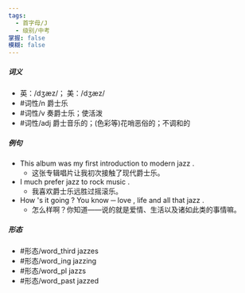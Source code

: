 ```yaml
---
tags:
  - 首字母/J
  - 级别/中考
掌握: false
模糊: false
---
```

##### 词义
- 英：/dʒæz/； 美：/dʒæz/
- #词性/n  爵士乐
- #词性/v  奏爵士乐；使活泼
- #词性/adj  爵士音乐的；(色彩等)花哨恶俗的；不调和的
##### 例句
- This album was my first introduction to modern jazz .
	- 这张专辑唱片让我初次接触了现代爵士乐。
- I much prefer jazz to rock music .
	- 我喜欢爵士乐远胜过摇滚乐。
- How 's it going ? You know ─ love , life and all that jazz .
	- 怎么样啊？你知道——说的就是爱情、生活以及诸如此类的事情嘛。
##### 形态
- #形态/word_third jazzes
- #形态/word_ing jazzing
- #形态/word_pl jazzs
- #形态/word_past jazzed
